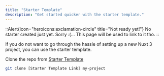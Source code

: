 ```yaml
---
title: "Starter Template"
description: "Get started quicker with the starter template."
---
```


::Alert{icon="heroicons:exclamation-circle" title="Not ready yet!"}
No starter created just yet. Sorry :(... This page will be used to link to it tho.
::

If you do not want to go through the hassle of setting up a new Nuxt 3 project, you can use the starter template.

Clone the repo from [Starter Template](#)

```bash
git clone [Starter Template Link] my-project
```
